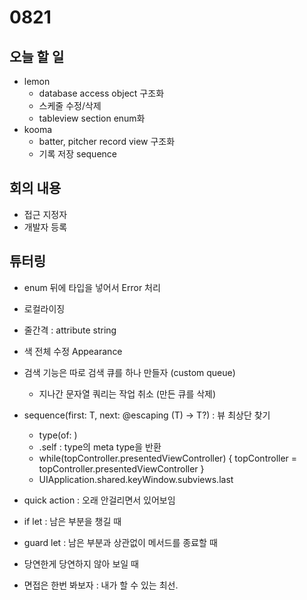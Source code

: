 # 0821

## 오늘 할 일
- lemon
  - database access object 구조화
  - 스케줄 수정/삭제
  - tableview section enum화
- kooma
  - batter, pitcher record view 구조화
  - 기록 저장 sequence

## 회의 내용
- 접근 지정자
- 개발자 등록

## 튜터링
- enum 뒤에 타입을 넣어서 Error 처리
- 로컬라이징
- 줄간격 : attribute string
- 색 전체 수정 Appearance

- 검색 기능은 따로 검색 큐를 하나 만들자 (custom queue)
  - 지나간 문자열 쿼리는 작업 취소 (만든 큐를 삭제)

- sequence<T>(first: T, next: @escaping (T) -> T?) : 뷰 최상단 찾기
  - type(of: )
  - <type>.self : type의 meta type을 반환
  - while(topController.presentedViewController) { topController = topController.presentedViewController }
  - UIApplication.shared.keyWindow.subviews.last

- quick action : 오래 안걸리면서 있어보임

- if let : 남은 부분을 챙길 때
- guard let : 남은 부분과 상관없이 메서드를 종료할 때

- 당연한게 당연하지 않아 보일 때

- 면접은 한번 봐보자 : 내가 할 수 있는 최선.
